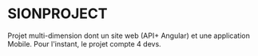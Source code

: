 # SIONPROJECT
Projet multi-dimension dont un site web (API+ Angular) et une application Mobile.
Pour l'instant, le projet compte 4 devs.
